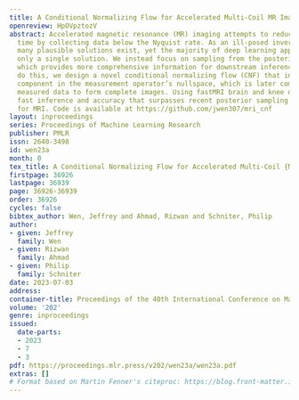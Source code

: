 ```yaml
---
title: A Conditional Normalizing Flow for Accelerated Multi-Coil MR Imaging
openreview: HpOVpztozV
abstract: Accelerated magnetic resonance (MR) imaging attempts to reduce acquisition
  time by collecting data below the Nyquist rate. As an ill-posed inverse problem,
  many plausible solutions exist, yet the majority of deep learning approaches generate
  only a single solution. We instead focus on sampling from the posterior distribution,
  which provides more comprehensive information for downstream inference tasks. To
  do this, we design a novel conditional normalizing flow (CNF) that infers the signal
  component in the measurement operator’s nullspace, which is later combined with
  measured data to form complete images. Using fastMRI brain and knee data, we demonstrate
  fast inference and accuracy that surpasses recent posterior sampling techniques
  for MRI. Code is available at https://github.com/jwen307/mri_cnf
layout: inproceedings
series: Proceedings of Machine Learning Research
publisher: PMLR
issn: 2640-3498
id: wen23a
month: 0
tex_title: A Conditional Normalizing Flow for Accelerated Multi-Coil {MR} Imaging
firstpage: 36926
lastpage: 36939
page: 36926-36939
order: 36926
cycles: false
bibtex_author: Wen, Jeffrey and Ahmad, Rizwan and Schniter, Philip
author:
- given: Jeffrey
  family: Wen
- given: Rizwan
  family: Ahmad
- given: Philip
  family: Schniter
date: 2023-07-03
address: 
container-title: Proceedings of the 40th International Conference on Machine Learning
volume: '202'
genre: inproceedings
issued:
  date-parts:
  - 2023
  - 7
  - 3
pdf: https://proceedings.mlr.press/v202/wen23a/wen23a.pdf
extras: []
# Format based on Martin Fenner's citeproc: https://blog.front-matter.io/posts/citeproc-yaml-for-bibliographies/
---
```


